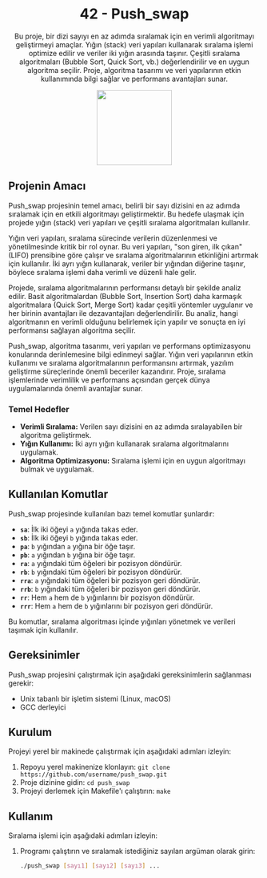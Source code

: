 <!-- Proje Başlığı -->
<h1 align="center"> 42 - Push_swap</h1>

<!-- Proje Açıklaması -->
<p align="center">
Bu proje, bir dizi sayıyı en az adımda sıralamak için en verimli algoritmayı geliştirmeyi amaçlar. Yığın (stack) veri yapıları kullanarak sıralama işlemi optimize edilir ve veriler iki yığın arasında taşınır. Çeşitli sıralama algoritmaları (Bubble Sort, Quick Sort, vb.) değerlendirilir ve en uygun algoritma seçilir. Proje, algoritma tasarımı ve veri yapılarının etkin kullanımında bilgi sağlar ve performans avantajları sunar.</p>

<!-- Proje Logosu veya Görseli -->
<p align="center">
  <a target="blank"><img src="https://i.hizliresim.com/kjz5yie.png" height="150" width="150" /></a>
</p>

## Projenin Amacı

Push_swap projesinin temel amacı, belirli bir sayı dizisini en az adımda sıralamak için en etkili algoritmayı geliştirmektir. Bu hedefe ulaşmak için projede yığın (stack) veri yapıları ve çeşitli sıralama algoritmaları kullanılır.

Yığın veri yapıları, sıralama sürecinde verilerin düzenlenmesi ve yönetilmesinde kritik bir rol oynar. Bu veri yapıları, "son giren, ilk çıkan" (LIFO) prensibine göre çalışır ve sıralama algoritmalarının etkinliğini artırmak için kullanılır. İki ayrı yığın kullanarak, veriler bir yığından diğerine taşınır, böylece sıralama işlemi daha verimli ve düzenli hale gelir.

Projede, sıralama algoritmalarının performansı detaylı bir şekilde analiz edilir. Basit algoritmalardan (Bubble Sort, Insertion Sort) daha karmaşık algoritmalara (Quick Sort, Merge Sort) kadar çeşitli yöntemler uygulanır ve her birinin avantajları ile dezavantajları değerlendirilir. Bu analiz, hangi algoritmanın en verimli olduğunu belirlemek için yapılır ve sonuçta en iyi performansı sağlayan algoritma seçilir.

Push_swap, algoritma tasarımı, veri yapıları ve performans optimizasyonu konularında derinlemesine bilgi edinmeyi sağlar. Yığın veri yapılarının etkin kullanımı ve sıralama algoritmalarının performansını artırmak, yazılım geliştirme süreçlerinde önemli beceriler kazandırır. Proje, sıralama işlemlerinde verimlilik ve performans açısından gerçek dünya uygulamalarında önemli avantajlar sunar.

### Temel Hedefler
- **Verimli Sıralama:** Verilen sayı dizisini en az adımda sıralayabilen bir algoritma geliştirmek.
- **Yığın Kullanımı:** İki ayrı yığın kullanarak sıralama algoritmalarını uygulamak.
- **Algoritma Optimizasyonu:** Sıralama işlemi için en uygun algoritmayı bulmak ve uygulamak.

## Kullanılan Komutlar

Push_swap projesinde kullanılan bazı temel komutlar şunlardır:

- **`sa`**: İlk iki öğeyi `a` yığında takas eder.
- **`sb`**: İlk iki öğeyi `b` yığında takas eder.
- **`pa`**: `b` yığından `a` yığına bir öğe taşır.
- **`pb`**: `a` yığından `b` yığına bir öğe taşır.
- **`ra`**: `a` yığındaki tüm öğeleri bir pozisyon döndürür.
- **`rb`**: `b` yığındaki tüm öğeleri bir pozisyon döndürür.
- **`rra`**: `a` yığındaki tüm öğeleri bir pozisyon geri döndürür.
- **`rrb`**: `b` yığındaki tüm öğeleri bir pozisyon geri döndürür.
- **`rr`**: Hem `a` hem de `b` yığınlarını bir pozisyon döndürür.
- **`rrr`**: Hem `a` hem de `b` yığınlarını bir pozisyon geri döndürür.

Bu komutlar, sıralama algoritması içinde yığınları yönetmek ve verileri taşımak için kullanılır.


## Gereksinimler

Push_swap projesini çalıştırmak için aşağıdaki gereksinimlerin sağlanması gerekir:

- Unix tabanlı bir işletim sistemi (Linux, macOS)
- GCC derleyici

## Kurulum

Projeyi yerel bir makinede çalıştırmak için aşağıdaki adımları izleyin:

1. Repoyu yerel makinenize klonlayın: `git clone https://github.com/username/push_swap.git`
2. Proje dizinine gidin: `cd push_swap`
3. Projeyi derlemek için Makefile'ı çalıştırın: `make`

## Kullanım

Sıralama işlemi için aşağıdaki adımları izleyin:

1. Programı çalıştırın ve sıralamak istediğiniz sayıları argüman olarak girin:
   ```bash
   ./push_swap [sayı1] [sayı2] [sayı3] ...
